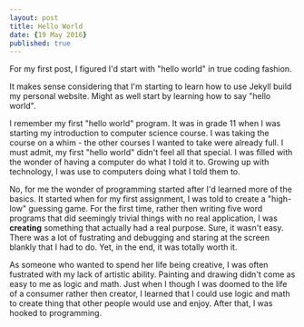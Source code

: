 ```yaml
---
layout: post
title: Hello World
date: {19 May 2016}
published: true
---
```

For my first post, I figured I'd start with "hello world" in true coding fashion. 

It makes sense considering that I'm starting to learn how to use Jekyll build my personal website. Might as well start by learning how to say "hello world".

I remember my first "hello world" program. It was in grade 11 when I was starting my introduction to computer science course. I was taking the course on a whim - the other courses I wanted to take were already full. I must admit, my first "hello world" didn't feel all that special. I was filled with the wonder of having a computer do what I told it to. Growing up with technology, I was use to computers doing what I told them to. 

No, for me the wonder of programming started after I'd learned more of the basics. It started when for my first assignment, I was told to create a "high-low" guessing game. For the first time, rather then writing five word programs that did seemingly trivial things with no real application, I was **creating** something that actually had a real purpose. Sure, it wasn't easy. There was a lot of fustrating and debugging and staring at the screen blankly that I had to do. Yet, in the end, it was totally worth it. 

As someone who wanted to spend her life being creative, I was often fustrated with my lack of artistic ability. Painting and drawing didn't come as easy to me as logic and math. Just when I though I was doomed to the life of a consumer rather then creator, I learned that I could use logic and math to create thing that other people would use and enjoy. After that, I was hooked to programming.
